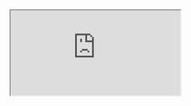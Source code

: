 <html>
  <head>
    <title> FAMMILY </title>
    <body>
      <iframe src="https://docs.google.com/spreadsheets/d/1TGO6O3kFjc7iGG2XmLuJeu5iHDe-UwKVOT9yzKzu9DQ/pubhtml?gid=1482043611&amp;single=true&amp;widget=true&amp;headers=false"></iframe>
    </body>
  </head>
</html>
